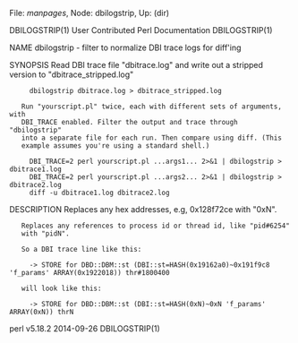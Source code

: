 File: *manpages*,  Node: dbilogstrip,  Up: (dir)

DBILOGSTRIP(1)        User Contributed Perl Documentation       DBILOGSTRIP(1)



NAME
       dbilogstrip - filter to normalize DBI trace logs for diff'ing

SYNOPSIS
       Read DBI trace file "dbitrace.log" and write out a stripped version to
       "dbitrace_stripped.log"

         dbilogstrip dbitrace.log > dbitrace_stripped.log

       Run "yourscript.pl" twice, each with different sets of arguments, with
       DBI_TRACE enabled. Filter the output and trace through "dbilogstrip"
       into a separate file for each run. Then compare using diff. (This
       example assumes you're using a standard shell.)

         DBI_TRACE=2 perl yourscript.pl ...args1... 2>&1 | dbilogstrip > dbitrace1.log
         DBI_TRACE=2 perl yourscript.pl ...args2... 2>&1 | dbilogstrip > dbitrace2.log
         diff -u dbitrace1.log dbitrace2.log

DESCRIPTION
       Replaces any hex addresses, e.g, 0x128f72ce with "0xN".

       Replaces any references to process id or thread id, like "pid#6254"
       with "pidN".

       So a DBI trace line like this:

         -> STORE for DBD::DBM::st (DBI::st=HASH(0x19162a0)~0x191f9c8 'f_params' ARRAY(0x1922018)) thr#1800400

       will look like this:

         -> STORE for DBD::DBM::st (DBI::st=HASH(0xN)~0xN 'f_params' ARRAY(0xN)) thrN



perl v5.18.2                      2014-09-26                    DBILOGSTRIP(1)
